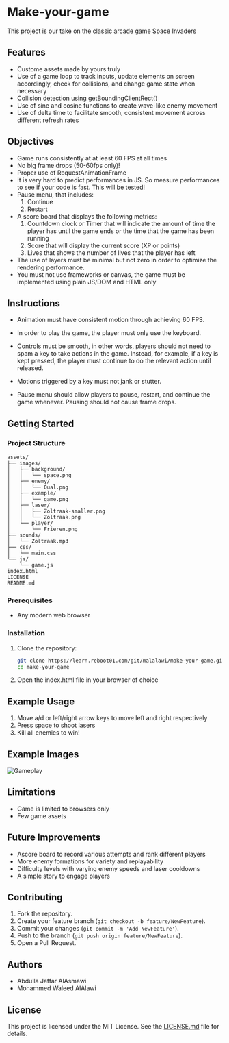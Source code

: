 # Make-your-game

This project is our take on the classic arcade game Space Invaders

## Features
- Custome assets made by yours truly
- Use of a game loop to track inputs, update elements on screen accordingly,
check for collisions, and change game state when necessary
- Collision detection using getBoundingClientRect()
- Use of sine and cosine functions to create wave-like enemy movement
- Use of delta time to facilitate smooth, consistent movement across different refresh rates

## Objectives
- Game runs consistently at at least 60 FPS at all times
- No big frame drops (50-60fps only)!
- Proper use of RequestAnimationFrame
- It is very hard to predict performances in JS. So measure performances to see if your code is fast. This will be tested!
- Pause menu, that includes:
    1. Continue
    2. Restart
- A score board that displays the following metrics:
    1. Countdown clock or Timer that will indicate the amount of time the player has until the game ends or the time that the game has been running
    2. Score that will display the current score (XP or points)
    3. Lives that shows the number of lives that the player has left
- The use of layers must be minimal but not zero in order to optimize the rendering performance.
- You must not use frameworks or canvas, the game must be implemented using plain JS/DOM and HTML only

## Instructions

- Animation must have consistent motion through achieving 60 FPS.

- In order to play the game, the player must only use the keyboard. 

- Controls must be smooth, in other words, players should not need to spam a key to take actions in the game. 
Instead, for example, if a key is kept pressed, the player must continue to do the relevant action until released.

- Motions triggered by a key must not jank or stutter.

- Pause menu should allow players to pause, restart, and continue the game whenever. Pausing should not cause frame drops.

## Getting Started

### Project Structure

```
assets/
├── images/
│   ├── background/
│   │   └── space.png
│   ├── enemy/
│   │   └── Qual.png
│   ├── example/
│   │   └── game.png
│   ├── laser/
│   │   ├── Zoltraak-smaller.png
│   │   └── Zoltraak.png
│   └── player/
│       └── Frieren.png
├── sounds/
│   └── Zoltraak.mp3
├── css/
│   └── main.css
└── js/
    └── game.js
index.html
LICENSE
README.md
```

### Prerequisites

- Any modern web browser

### Installation

1. Clone the repository:

    ```sh
    git clone https://learn.reboot01.com/git/malalawi/make-your-game.git
    cd make-your-game
    ```
2. Open the index.html file in your browser of choice

## Example Usage

1. Move a/d or left/right arrow keys to move left and right respectively
2. Press space to shoot lasers
3. Kill all enemies to win!

## Example Images

![Gameplay](./assets/example/game.png)


## Limitations

- Game is limited to browsers only
- Few game assets

## Future Improvements

- Ascore board to record various attempts and rank different players
- More enemy formations for variety and replayability
- Difficulty levels with varying enemy speeds and laser cooldowns
- A simple story to engage players

## Contributing

1. Fork the repository.
2. Create your feature branch (`git checkout -b feature/NewFeature`).
3. Commit your changes (`git commit -m 'Add NewFeature'`).
4. Push to the branch (`git push origin feature/NewFeature`).
5. Open a Pull Request.

## Authors

- Abdulla Jaffar AlAsmawi
- Mohammed Waleed AlAlawi

## License

This project is licensed under the MIT License. See the [LICENSE.md](https://learn.reboot01.com/git/malalawi/make-your-game/src/branch/master/LICENSE) file for details.

